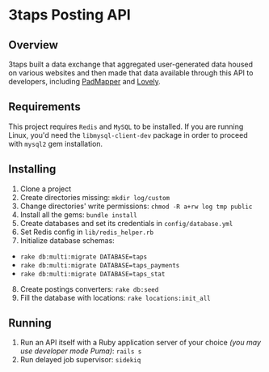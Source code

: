 # 3taps Posting API

## Overview

3taps built a data exchange that aggregated user-generated data housed on various websites and then made that data available through this API to developers, including [PadMapper](http://www.padmapper.com/) and [Lovely](https://livelovely.com/).

## Requirements

This project requires `Redis` and `MySQL` to be installed. If you are running Linux, you'd need the `libmysql-client-dev` package in order to proceed with `mysql2` gem installation.

## Installing

1. Clone a project
2. Create directories missing: `mkdir log/custom`
3. Change directories' write permissions: `chmod -R a+rw log tmp public`
4. Install all the gems: `bundle install`
5. Create databases and set its credentials in `config/database.yml`
6. Set Redis config in `lib/redis_helper.rb`
7. Initialize database schemas:
  - `rake db:multi:migrate DATABASE=taps`
  - `rake db:multi:migrate DATABASE=taps_payments`
  - `rake db:multi:migrate DATABASE=taps_stat`
8. Create postings converters: `rake db:seed`
9. Fill the database with locations: `rake locations:init_all`

## Running

1. Run an API itself with a Ruby application server of your choice *(you may use developer mode Puma)*: `rails s`
2. Run delayed job supervisor: `sidekiq`
